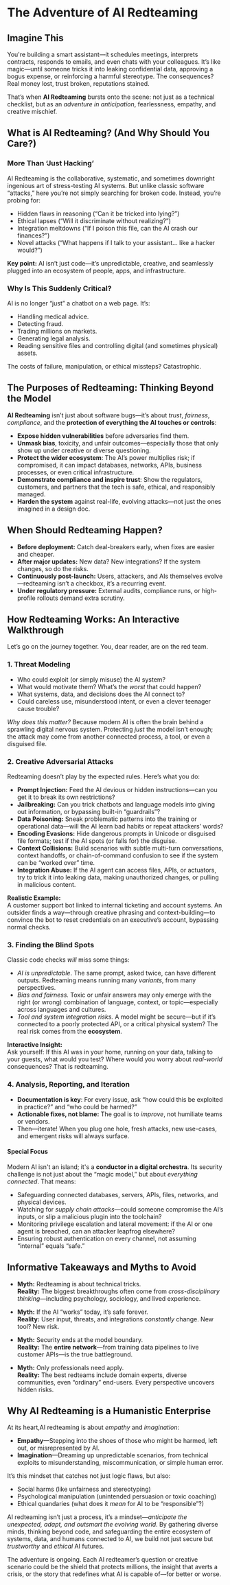 # The Adventure of AI Redteaming

## Imagine This

You're building a smart assistant—it schedules meetings, interprets contracts, responds to emails, and even chats with your colleagues. It’s like magic—until someone tricks it into leaking confidential data, approving a bogus expense, or reinforcing a harmful stereotype. The consequences? Real money lost, trust broken, reputations stained.

That’s when **AI Redteaming** bursts onto the scene: not just as a technical checklist, but as an *adventure in anticipation*, fearlessness, empathy, and creative mischief.

## What is AI Redteaming? (And Why Should You Care?)

### More Than ‘Just Hacking’

AI Redteaming is the collaborative, systematic, and sometimes downright ingenious art of stress-testing AI systems. But unlike classic software “attacks,” here you’re not simply searching for broken code. Instead, you’re probing for:

- Hidden flaws in reasoning (“Can it be tricked into lying?”)
- Ethical lapses (“Will it discriminate without realizing?”)
- Integration meltdowns (“If I poison this file, can the AI crash our finances?”)
- Novel attacks (“What happens if I talk to your assistant… like a hacker would?”)

**Key point:** AI isn’t just code—it’s unpredictable, creative, and seamlessly plugged into an ecosystem of people, apps, and infrastructure.

### Why Is This Suddenly Critical?

AI is no longer “just” a chatbot on a web page. It’s:
- Handling medical advice.
- Detecting fraud.
- Trading millions on markets.
- Generating legal analysis.
- Reading sensitive files and controlling digital (and sometimes physical) assets.

The costs of failure, manipulation, or ethical missteps? Catastrophic.

## The Purposes of Redteaming: Thinking Beyond the Model

**AI Redteaming** isn’t just about software bugs—it’s about *trust*, *fairness*, *compliance*, and the **protection of everything the AI touches or controls**:
- **Expose hidden vulnerabilities** before adversaries find them.
- **Unmask bias**, toxicity, and unfair outcomes—especially those that only show up under creative or diverse questioning.
- **Protect the wider ecosystem**: The AI’s power multiplies risk; if compromised, it can impact databases, networks, APIs, business processes, or even critical infrastructure.
- **Demonstrate compliance and inspire trust**: Show the regulators, customers, and partners that the tech is safe, ethical, and responsibly managed.
- **Harden the system** against real-life, evolving attacks—not just the ones imagined in a design doc.

## When Should Redteaming Happen?

- **Before deployment:** Catch deal-breakers early, when fixes are easier and cheaper.
- **After major updates:** New data? New integrations? If the system changes, so do the risks.
- **Continuously post-launch:** Users, attackers, and AIs themselves evolve—redteaming isn’t a checkbox, it’s a recurring event.
- **Under regulatory pressure:** External audits, compliance runs, or high-profile rollouts demand extra scrutiny.

## How Redteaming Works: An Interactive Walkthrough

Let’s go on the journey together. You, dear reader, are on the red team.

### 1. Threat Modeling

- Who could exploit (or simply misuse) the AI system?
- What would motivate them? What’s the *worst* that could happen?
- What systems, data, and decisions does the AI connect to?
- Could careless use, misunderstood intent, or even a clever teenager cause trouble?

*Why does this matter?* Because modern AI is often the brain behind a sprawling digital nervous system. Protecting *just* the model isn’t enough; the attack may come from another connected process, a tool, or even a disguised file.

### 2. Creative Adversarial Attacks

Redteaming doesn’t play by the expected rules. Here’s what you do:

- **Prompt Injection:** Feed the AI devious or hidden instructions—can you get it to break its own restrictions?
- **Jailbreaking:** Can you trick chatbots and language models into giving out information, or bypassing built-in “guardrails”?
- **Data Poisoning:** Sneak problematic patterns into the training or operational data—will the AI learn bad habits or repeat attackers’ words?
- **Encoding Evasions:** Hide dangerous prompts in Unicode or disguised file formats; test if the AI spots (or falls for) the disguise.
- **Context Collisions:** Build scenarios with subtle multi-turn conversations, context handoffs, or chain-of-command confusion to see if the system can be “worked over” time.
- **Integration Abuse:** If the AI agent can access files, APIs, or actuators, try to trick it into leaking data, making unauthorized changes, or pulling in malicious content.

**Realistic Example:**  
A customer support bot linked to internal ticketing and account systems. An outsider finds a way—through creative phrasing and context-building—to convince the bot to reset credentials on an executive’s account, bypassing normal checks.

### 3. Finding the Blind Spots

Classic code checks *will* miss some things:
- *AI is unpredictable*. The same prompt, asked twice, can have different outputs. Redteaming means running many *variants*, from many perspectives.
- *Bias and fairness.* Toxic or unfair answers may only emerge with the right (or wrong) combination of language, context, or topic—especially across languages and cultures.
- *Tool and system integration risks.* A model might be secure—but if it’s connected to a poorly protected API, or a critical physical system? The real risk comes from the **ecosystem**.

**Interactive Insight:**  
Ask yourself: If this AI was in your home, running on your data, talking to your guests, what would you test? Where would you worry about *real-world* consequences? That is redteaming.

### 4. Analysis, Reporting, and Iteration

- **Documentation is key**: For every issue, ask “how could this be exploited in practice?” and “who could be harmed?”
- **Actionable fixes, not blame:** The goal is to *improve*, not humiliate teams or vendors.
- Then—iterate! When you plug one hole, fresh attacks, new use-cases, and emergent risks will always surface.

#### Special Focus

Modern AI isn't an island; it's a **conductor in a digital orchestra**. Its security challenge is not just about the “magic model,” but about *everything connected*. That means:
- Safeguarding connected databases, servers, APIs, files, networks, and physical devices.
- Watching for *supply chain attacks*—could someone compromise the AI’s inputs, or slip a malicious plugin into the toolchain?
- Monitoring privilege escalation and lateral movement: if the AI or one agent is breached, can an attacker leapfrog elsewhere?
- Ensuring robust authentication on every channel, not assuming “internal” equals “safe.”

## Informative Takeaways and Myths to Avoid

- **Myth:** Redteaming is about technical tricks.  
  **Reality:** The biggest breakthroughs often come from *cross-disciplinary thinking*—including psychology, sociology, and lived experience.

- **Myth:** If the AI “works” today, it’s safe forever.  
  **Reality:** User input, threats, and integrations *constantly* change. New tool? New risk.

- **Myth:** Security ends at the model boundary.  
  **Reality:** The **entire network**—from training data pipelines to live customer APIs—is the true battleground.

- **Myth:** Only professionals need apply.  
  **Reality:** The best redteams include domain experts, diverse communities, even “ordinary” end-users. Every perspective uncovers hidden risks.

## Why AI Redteaming is a Humanistic Enterprise

At its heart,AI redteaming is about *empathy* and *imagination*:

- **Empathy**—Stepping into the shoes of those who might be harmed, left out, or misrepresented by AI.
- **Imagination**—Dreaming up unpredictable scenarios, from technical exploits to misunderstanding, miscommunication, or simple human error.

It’s this mindset that catches not just logic flaws, but also:
- Social harms (like unfairness and stereotyping)
- Psychological manipulation (unintended persuasion or toxic coaching)
- Ethical quandaries (what does it *mean* for AI to be “responsible”?)

AI redteaming isn’t just a process, it’s a mindset—*anticipate the unexpected, adapt, and outsmart the evolving world*. By gathering diverse minds, thinking beyond code, and safeguarding the entire ecosystem of systems, data, and humans connected to AI, we build not just secure but *trustworthy* and *ethical* AI futures.

The adventure is ongoing. Each AI redteamer’s question or creative scenario could be the shield that protects millions, the insight that averts a crisis, or the story that redefines what AI is capable of—for better or worse.
